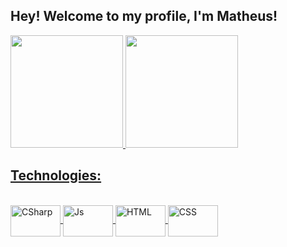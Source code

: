 ## Hey! Welcome to my profile, I'm Matheus!

<div>
    <a href="[https://github.com/Matheusllb/repositories](https://github.com/Matheusllb?tab=repositories)">
    <img height="180em" src="https://github-readme-stats.vercel.app/api?username=Matheusllb&show_icons=true&theme=dark&border_color=ff303e&text_color=ff303e&title_color=ff303e&icon_color=ff303e&include_all_commits=true&count_private=true"/>
    <img height="180em" src="https://github-readme-stats.vercel.app/api/top-langs/?username=Matheusllb&layout=compact&langs_count=16&theme=dark&border_color=ff303e&text_color=ff303e&title_color=ff303e&icon_color=ff303e"/>
</div>

## Technologies:

<div style=display: inline_block><br>
    <img align="center" alt="CSharp" height=50 width= 80 align="center" src="https://cdn.jsdelivr.net/gh/devicons/devicon/icons/csharp/csharp-original.svg" />  
    <img align="center" alt="Js" height=50 width= 80 align="center" src="https://cdn.jsdelivr.net/gh/devicons/devicon/icons/javascript/javascript-original.svg" />   
    <img align="center" alt="HTML" height=50 width= 80 align="center" src="https://cdn.jsdelivr.net/gh/devicons/devicon/icons/html5/html5-original.svg" /> 
    <img align="center" alt="CSS" height=50 width= 80 align="center" src="https://cdn.jsdelivr.net/gh/devicons/devicon/icons/css3/css3-original.svg" />
</div>
